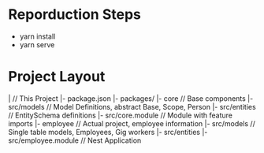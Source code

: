 # Reporduction Steps

- yarn install
- yarn serve


# Project Layout
  |  // This Project
  |- package.json
  |- packages/
    |- core                     // Base components
      |- src/models             // Model Definitions, abstract Base, Scope, Person
      |- src/entities           // EntitySchema definitions
      |- src/core.module        // Module with feature imports
    |- employee                 // Actual project, employee information
      |- src/models             // Single table models, Employees, Gig workers
      |- src/entities
      |- src/employee.module    // Nest Application
    

